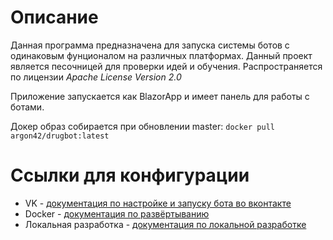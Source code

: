 ﻿# Описание

Данная программа предназначена для запуска системы ботов с одинаковым фунционалом на различных платформах.
Данный проект является песочницей для проверки идей и обучения.
Распространяется по лицензии _Apache License Version 2.0_

Приложение запускается как BlazorApp и имеет панель для работы с ботами.

Докер образ собирается при обновлении master: `docker pull argon42/drugbot:latest`

# Ссылки для конфигурации

- VK - [документация по настройке и запуску бота во вконтакте](Docs/vk.md)
- Docker - [документация по развёртыванию](Docs/Docker.md)
- Локальная разработка - [документация по локальной разработке](Docs/LocalStart.md)